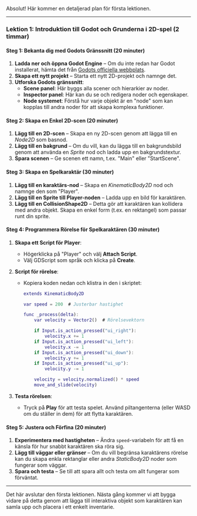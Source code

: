 Absolut! Här kommer en detaljerad plan för första lektionen.

---

### Lektion 1: Introduktion till Godot och Grunderna i 2D-spel (2 timmar)

#### Steg 1: Bekanta dig med Godots Gränssnitt (20 minuter)
1. **Ladda ner och öppna Godot Engine** – Om du inte redan har Godot installerat, hämta det från [Godots officiella webbplats](https://godotengine.org/download).
2. **Skapa ett nytt projekt** – Starta ett nytt 2D-projekt och namnge det.
3. **Utforska Godots gränssnitt**:
   - **Scene panel**: Här byggs alla scener och hierarkier av noder.
   - **Inspector panel**: Här kan du se och redigera noder och egenskaper.
   - **Node systemet**: Förstå hur varje objekt är en "node" som kan kopplas till andra noder för att skapa komplexa funktioner.

#### Steg 2: Skapa en Enkel 2D-scen (20 minuter)
1. **Lägg till en 2D-scen** – Skapa en ny 2D-scen genom att lägga till en *Node2D* som basnod.
2. **Lägg till en bakgrund** – Om du vill, kan du lägga till en bakgrundsbild genom att använda en *Sprite* nod och ladda upp en bakgrundstextur.
3. **Spara scenen** – Ge scenen ett namn, t.ex. "Main" eller "StartScene".

#### Steg 3: Skapa en Spelkaraktär (30 minuter)
1. **Lägg till en karaktärs-nod** – Skapa en *KinematicBody2D* nod och namnge den som "Player".
2. **Lägg till en Sprite till Player-noden** – Ladda upp en bild för karaktären.
3. **Lägg till en CollisionShape2D** – Detta gör att karaktären kan kollidera med andra objekt. Skapa en enkel form (t.ex. en rektangel) som passar runt din sprite.

#### Steg 4: Programmera Rörelse för Spelkaraktären (30 minuter)
1. **Skapa ett Script för Player**:
   - Högerklicka på "Player" och välj **Attach Script**.
   - Välj GDScript som språk och klicka på **Create**.

2. **Script för rörelse**:
   - Kopiera koden nedan och klistra in den i skriptet:

     ```gd
     extends KinematicBody2D

     var speed = 200  # Justerbar hastighet

     func _process(delta):
         var velocity = Vector2()  # Rörelsevektorn

         if Input.is_action_pressed("ui_right"):
             velocity.x += 1
         if Input.is_action_pressed("ui_left"):
             velocity.x -= 1
         if Input.is_action_pressed("ui_down"):
             velocity.y += 1
         if Input.is_action_pressed("ui_up"):
             velocity.y -= 1

         velocity = velocity.normalized() * speed
         move_and_slide(velocity)
     ```

3. **Testa rörelsen**:
   - Tryck på **Play** för att testa spelet. Använd piltangenterna (eller WASD om du ställer in dem) för att flytta karaktären.

#### Steg 5: Justera och Förfina (20 minuter)
1. **Experimentera med hastigheten** – Ändra `speed`-variabeln för att få en känsla för hur snabbt karaktären ska röra sig.
2. **Lägg till väggar eller gränser** – Om du vill begränsa karaktärens rörelse kan du skapa enkla rektanglar eller andra *StaticBody2D* noder som fungerar som väggar.
3. **Spara och testa** – Se till att spara allt och testa om allt fungerar som förväntat.

---

Det här avslutar den första lektionen. Nästa gång kommer vi att bygga vidare på detta genom att lägga till interaktiva objekt som karaktären kan samla upp och placera i ett enkelt inventarie.